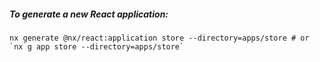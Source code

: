 ##### To generate a new React application:

```shell
nx generate @nx/react:application store --directory=apps/store # or `nx g app store --directory=apps/store`
```
